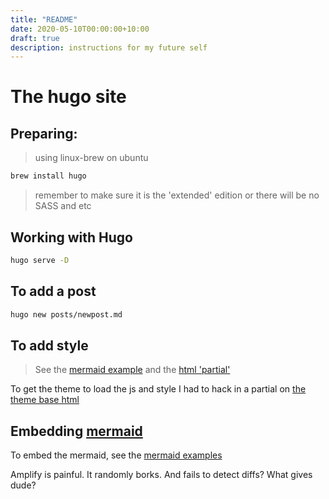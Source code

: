 ```yaml
---
title: "README"
date: 2020-05-10T00:00:00+10:00
draft: true
description: instructions for my future self
---
```


# The hugo site

## Preparing:

> using linux-brew on ubuntu

```bash
brew install hugo
```

> remember to make sure it is the 'extended' edition
> or there will be no SASS and etc

## Working with Hugo

```bash
hugo serve -D
```

## To add a post

```bash
hugo new posts/newpost.md
```

## To add style

> See the [mermaid example](./assets/sass/mermaid.scss)
> and the [html 'partial'](./layouts/partials/mermaid.html)

To get the theme to load the js and style I had to hack in
a partial on [the theme base html](./themes/m10c/layouts/_default/baseof.html)

## Embedding [mermaid](https://mermaid-js.github.io)

To embed the mermaid, see the [mermaid examples](content/posts/mermaid-examples.md)

Amplify is painful. It randomly borks.
And fails to detect diffs? What gives dude?

